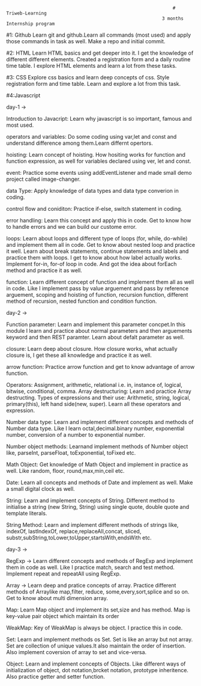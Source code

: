                                                                   # Triweb-Learning
                                                              3 months Internship program

#1: Github
Learn git and github.Learn all commands (most used) and apply those commands in task as well. Make a repo and initial commit.

#2: HTML
Learn HTML basics and get deeper into it. I get the knowledge of different different elements. Created a registration form and a daily routine time table. I explore HTML elements and learn a lot from these tasks.

#3: CSS
Explore css basics and learn deep concepts of css. Style registration form and time table. Learn and explore a lot from this task.

#4:Javascript

day-1 ->

Introduction to Javacript: Learn why javascript is so important, famous and most used.

operators and variables: Do some coding using var,let and const and understand difference among them.Learn differnt opertors.

hoisting: Learn concept of hoisting. How hositing works for function and function expression, as well for variables declared using ver, let and const.

event: Practice some events using addEventListener and made small demo project called image-changer.

data Type: Apply knowledge of data types and data type converion in coding.

control flow and coniditon: Practice if-else, switch statement in coding.

error handling: Learn this concept and apply this in code. Get to know how to handle errors and we can build our custome error.

loops: Learn about loops and different type of loops (for, while, do-while) and implement them all in code. Get to know about nested loop and practice it well. Learn about break statements, continue statements and labels and practice them with loops. I get to know about how label actually works. Implement for-in, for-of loop in code. And got the idea about forEach method and practice it as well.

function: Learn different concept of function and implement them all as well in code. Like I implement pass by value arguement and pass by reference arguement, scoping and hoisting of function, recursion function, different method of recursion, nested function and condition function.

day-2 ->

Function parameter: Learn and implement this parameter concpet.In this module I learn and practice about normal parameters and then arguements keyword and then REST paramter. Learn about defalt parameter as well.

closure: Learn deep about closure. How closure works, what actually closure is, I get these all knowledge and practice it as well.

arrow function: Practice arrow function and get to know advantage of arrow function.

Operators: Assignment, arithmetic, relational i.e. in, instance of, logical, bitwise, conditional, comma.
Array destructuring: Learn and practice Array destructing.
Types of expressions and their use: Arithmetic, string, logical, primary(this), left hand side(new, super). Learn all these operators and expression.

Number data type: Learn and implement different concepts and methods of Number data type. Like I learn octal,decimal.binary number, exponential number, conversion of a number to exponential number.

Number object methods: Learnand implement methods of Number object like, parseInt, parseFloat, toExponential, toFixed etc.

Math Object: Get knowledge of Math Object and implement in practice as well. Like random, floor, round,max,min,ceil etc.

Date: Learn all concepts and methods of Date and implement as well. Make a small digital clock as well.

String: Learn and implement concepts of String. Different method to initialise a string (new String, String)  using single quote, double quote and template literals.

String Method: Learn and implement different methods of strings like, indexOf, lastIndexOf, replace,replaceAll,concat, sliced, substr,subString,toLower,toUpper,startsWith,endsWith etc.


day-3 ->

RegExp -> Learn different concepts and methods of RegExp and implement them in code as well. Like I practice match, search and test method. Implement repeat and repeatAll using RegExp.

Array -> Learn deep and pratice concepts of array. Practice different methods of Arraylike map,filter, reduce, some,every,sort,splice and so on. Get to know about multi dimension array. 


Map: Learn Map object and implement its set,size and has method. Map is key-value pair object which maintain its order

WeakMap: Key of WeakMap is always be object. I practice this in code.

Set:  Learn and implement methods os Set. Set is like an array but not array. Set are collection of unique values.It also maintain the order of insertion. Also implement coversion of array to set and vice-versa.

Object: Learn and implement concepts of Objects. Like different ways of initialization of object, dot notation,brcket notation, prototype inheritence. Also practice getter and setter function.
